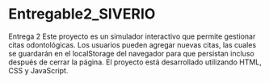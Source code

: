 # Entregable2_SIVERIO
 Entrega 2
Este proyecto es un simulador interactivo que permite gestionar citas odontológicas. Los usuarios pueden agregar nuevas citas, las cuales se guardarán en el localStorage del navegador para que persistan incluso después de cerrar la página. El proyecto está desarrollado utilizando HTML, CSS y JavaScript.